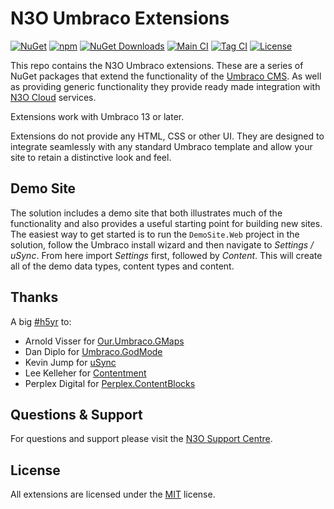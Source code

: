 # N3O Umbraco Extensions

[![NuGet](https://img.shields.io/nuget/v/N3O.Umbraco.Extensions)](https://www.nuget.org/packages/N3O.Umbraco.Extensions/)
[![npm](https://img.shields.io/npm/v/@n3oltd/umbraco-giving-client)](https://www.npmjs.com/package/@n3oltd/umbraco-giving-client)
[![NuGet Downloads](https://img.shields.io/nuget/dt/N3O.Umbraco.Extensions)](https://www.nuget.org/packages/N3O.Umbraco.Extensions/)
[![Main CI](https://github.com/n3oltd/N3O.Umbraco/actions/workflows/main-ci.yml/badge.svg)](https://github.com/n3oltd/N3O.Umbraco/actions/workflows/main-ci.yml)
[![Tag CI](https://github.com/n3oltd/N3O.Umbraco/actions/workflows/tag-ci.yml/badge.svg)](https://github.com/n3oltd/N3O.Umbraco/actions/workflows/tag-ci.yml)
[![License](https://img.shields.io/github/license/n3oltd/N3O.Umbraco)](LICENSE.md)

This repo contains the N3O Umbraco extensions. These are a series of NuGet packages that extend the functionality of the [Umbraco CMS](https://umbraco.com). As well as providing generic functionality they provide ready made integration with [N3O Cloud](https://n3o.ltd/) services.

Extensions work with Umbraco 13 or later.

Extensions do not provide any HTML, CSS or other UI. They are designed to integrate seamlessly with any standard Umbraco template and allow your site to retain a distinctive look and feel.

## Demo Site

The solution includes a demo site that both illustrates much of the functionality and also provides a useful starting point for building new sites. The easiest way to get started is to run the `DemoSite.Web` project in the solution, follow the Umbraco install wizard and then navigate to _Settings / uSync_. From here import _Settings_ first, followed by _Content_. This will create all of the demo data types, content types and content.

## Thanks

A big [#h5yr](https://community.umbraco.com/learn-about-the-community/h5yr/) to:

- Arnold Visser for [Our.Umbraco.GMaps](https://github.com/ArnoldV/Our.Umbraco.GMaps)
- Dan Diplo for [Umbraco.GodMode](https://github.com/DanDiplo/Umbraco.GodMode)
- Kevin Jump for [uSync](https://jumoo.co.uk/usync/)
- Lee Kelleher for [Contentment](https://github.com/leekelleher/umbraco-contentment)
- Perplex Digital for [Perplex.ContentBlocks](https://github.com/PerplexDigital/Perplex.ContentBlocks)

## Questions & Support

For questions and support please visit the [N3O Support Centre](https://support.n3o.ltd/).

## License

All extensions are licensed under the [MIT](LICENSE.md) license.
